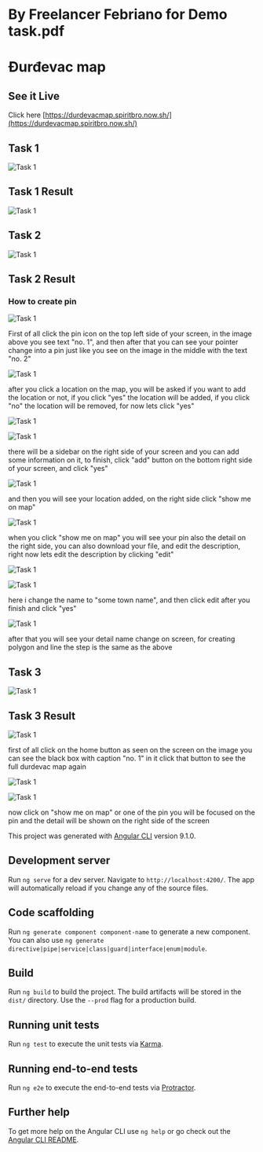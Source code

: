 # By Freelancer Febriano for Demo task.pdf 
# Đurđevac map

## See it Live

Click here [https://durdevacmap.spiritbro.now.sh/](https://durdevacmap.spiritbro.now.sh/)

## Task 1

![Task 1](readme-src/1.png)

## Task 1 Result

![Task 1](readme-src/2.png)

## Task 2

![Task 1](readme-src/3.png)

## Task 2 Result

### How to create pin

![Task 1](readme-src/4.png)

First of all click the pin icon on the top left side of your screen, in the image above you see text "no. 1", and then after that you can see your pointer change into a pin just like you see on the image in the middle with the text "no. 2"

![Task 1](readme-src/5.png)

after you click a location on the map, you will be asked if you want to add the location or not, if you click "yes" the location will be added, if you click "no" the location will be removed, for now lets click "yes"

![Task 1](readme-src/6.png)

![Task 1](readme-src/7.png)

there will be a sidebar on the right side of your screen and you can add some information on it, to finish, click "add" button on the bottom right side of your screen, and click "yes"

![Task 1](readme-src/8.png)

and then you will see your location added, on the right side click "show me on map"

![Task 1](readme-src/9.png)

when you click "show me on map" you will see your pin also the detail on the right side, you can also download your file, and edit the description, right now lets edit the description by clicking "edit"

![Task 1](readme-src/10.png)

![Task 1](readme-src/11.png)

here i change the name to "some town name", and then click edit after you finish and click "yes"

![Task 1](readme-src/12.png)

after that you will see your detail name change on screen, for creating polygon and line the step is the same as the above

## Task 3

![Task 1](readme-src/13.png)

## Task 3 Result

![Task 1](readme-src/14.png)

first of all click on the home button as seen on the screen on the image you can see the black box with caption "no. 1" in it click that button to see the full durdevac map again

![Task 1](readme-src/15.png)

![Task 1](readme-src/16.png)

now click on "show me on map" or one of the pin you will be focused on the pin and the detail will be shown on the right side of the screen

This project was generated with [Angular CLI](https://github.com/angular/angular-cli) version 9.1.0.

## Development server

Run `ng serve` for a dev server. Navigate to `http://localhost:4200/`. The app will automatically reload if you change any of the source files.

## Code scaffolding

Run `ng generate component component-name` to generate a new component. You can also use `ng generate directive|pipe|service|class|guard|interface|enum|module`.

## Build

Run `ng build` to build the project. The build artifacts will be stored in the `dist/` directory. Use the `--prod` flag for a production build.

## Running unit tests

Run `ng test` to execute the unit tests via [Karma](https://karma-runner.github.io).

## Running end-to-end tests

Run `ng e2e` to execute the end-to-end tests via [Protractor](http://www.protractortest.org/).

## Further help

To get more help on the Angular CLI use `ng help` or go check out the [Angular CLI README](https://github.com/angular/angular-cli/blob/master/README.md).

